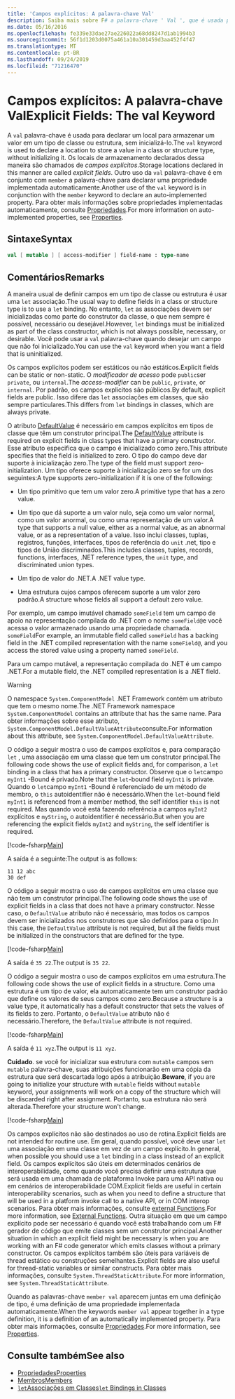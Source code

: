 ```yaml
---
title: 'Campos explícitos: A palavra-chave Val'
description: Saiba mais sobre F# a palavra-chave ' Val ', que é usada para declarar um local para armazenar um valor em um tipo de classe ou estrutura sem inicializar o tipo.
ms.date: 05/16/2016
ms.openlocfilehash: fe339e33dae27ae226022a68dd8247d1ab1994b3
ms.sourcegitcommit: 56f1d1203d0075a461a10a301459d3aa452f4f47
ms.translationtype: MT
ms.contentlocale: pt-BR
ms.lasthandoff: 09/24/2019
ms.locfileid: "71216470"
---
```

# <a name="explicit-fields-the-val-keyword"></a><span data-ttu-id="4a708-103">Campos explícitos: A palavra-chave Val</span><span class="sxs-lookup"><span data-stu-id="4a708-103">Explicit Fields: The val Keyword</span></span>

<span data-ttu-id="4a708-104">A `val` palavra-chave é usada para declarar um local para armazenar um valor em um tipo de classe ou estrutura, sem inicializá-lo.</span><span class="sxs-lookup"><span data-stu-id="4a708-104">The `val` keyword is used to declare a location to store a value in a class or structure type, without initializing it.</span></span> <span data-ttu-id="4a708-105">Os locais de armazenamento declarados dessa maneira são chamados de *campos explícitos*.</span><span class="sxs-lookup"><span data-stu-id="4a708-105">Storage locations declared in this manner are called *explicit fields*.</span></span> <span data-ttu-id="4a708-106">Outro uso da `val` palavra-chave é em conjunto com `member` a palavra-chave para declarar uma propriedade implementada automaticamente.</span><span class="sxs-lookup"><span data-stu-id="4a708-106">Another use of the `val` keyword is in conjunction with the `member` keyword to declare an auto-implemented property.</span></span> <span data-ttu-id="4a708-107">Para obter mais informações sobre propriedades implementadas automaticamente, consulte [Propriedades](properties.md).</span><span class="sxs-lookup"><span data-stu-id="4a708-107">For more information on auto-implemented properties, see [Properties](properties.md).</span></span>

## <a name="syntax"></a><span data-ttu-id="4a708-108">Sintaxe</span><span class="sxs-lookup"><span data-stu-id="4a708-108">Syntax</span></span>

```fsharp
val [ mutable ] [ access-modifier ] field-name : type-name
```

## <a name="remarks"></a><span data-ttu-id="4a708-109">Comentários</span><span class="sxs-lookup"><span data-stu-id="4a708-109">Remarks</span></span>

<span data-ttu-id="4a708-110">A maneira usual de definir campos em um tipo de classe ou estrutura é usar uma `let` associação.</span><span class="sxs-lookup"><span data-stu-id="4a708-110">The usual way to define fields in a class or structure type is to use a `let` binding.</span></span> <span data-ttu-id="4a708-111">No entanto, `let` as associações devem ser inicializadas como parte do construtor da classe, o que nem sempre é possível, necessário ou desejável.</span><span class="sxs-lookup"><span data-stu-id="4a708-111">However, `let` bindings must be initialized as part of the class constructor, which is not always possible, necessary, or desirable.</span></span> <span data-ttu-id="4a708-112">Você pode usar a `val` palavra-chave quando desejar um campo que não foi inicializado.</span><span class="sxs-lookup"><span data-stu-id="4a708-112">You can use the `val` keyword when you want a field that is uninitialized.</span></span>

<span data-ttu-id="4a708-113">Os campos explícitos podem ser estáticos ou não estáticos.</span><span class="sxs-lookup"><span data-stu-id="4a708-113">Explicit fields can be static or non-static.</span></span> <span data-ttu-id="4a708-114">O *modificador de acesso* pode `public`ser `private`, ou `internal`.</span><span class="sxs-lookup"><span data-stu-id="4a708-114">The *access-modifier* can be `public`, `private`, or `internal`.</span></span> <span data-ttu-id="4a708-115">Por padrão, os campos explícitos são públicos.</span><span class="sxs-lookup"><span data-stu-id="4a708-115">By default, explicit fields are public.</span></span> <span data-ttu-id="4a708-116">Isso difere das `let` associações em classes, que são sempre particulares.</span><span class="sxs-lookup"><span data-stu-id="4a708-116">This differs from `let` bindings in classes, which are always private.</span></span>

<span data-ttu-id="4a708-117">O atributo [DefaultValue](https://msdn.microsoft.com/library/a3a3307b-8c05-441e-b109-245511614d58) é necessário em campos explícitos em tipos de classe que têm um construtor principal.</span><span class="sxs-lookup"><span data-stu-id="4a708-117">The [DefaultValue](https://msdn.microsoft.com/library/a3a3307b-8c05-441e-b109-245511614d58) attribute is required on explicit fields in class types that have a primary constructor.</span></span> <span data-ttu-id="4a708-118">Esse atributo especifica que o campo é inicializado como zero.</span><span class="sxs-lookup"><span data-stu-id="4a708-118">This attribute specifies that the field is initialized to zero.</span></span> <span data-ttu-id="4a708-119">O tipo do campo deve dar suporte à inicialização zero.</span><span class="sxs-lookup"><span data-stu-id="4a708-119">The type of the field must support zero-initialization.</span></span> <span data-ttu-id="4a708-120">Um tipo oferece suporte à inicialização zero se for um dos seguintes:</span><span class="sxs-lookup"><span data-stu-id="4a708-120">A type supports zero-initialization if it is one of the following:</span></span>

- <span data-ttu-id="4a708-121">Um tipo primitivo que tem um valor zero.</span><span class="sxs-lookup"><span data-stu-id="4a708-121">A primitive type that has a zero value.</span></span>

- <span data-ttu-id="4a708-122">Um tipo que dá suporte a um valor nulo, seja como um valor normal, como um valor anormal, ou como uma representação de um valor.</span><span class="sxs-lookup"><span data-stu-id="4a708-122">A type that supports a null value, either as a normal value, as an abnormal value, or as a representation of a value.</span></span> <span data-ttu-id="4a708-123">Isso inclui classes, tuplas, registros, funções, interfaces, tipos de referência do `unit` .net, tipo e tipos de União discriminados.</span><span class="sxs-lookup"><span data-stu-id="4a708-123">This includes classes, tuples, records, functions, interfaces, .NET reference types, the `unit` type, and discriminated union types.</span></span>

- <span data-ttu-id="4a708-124">Um tipo de valor do .NET.</span><span class="sxs-lookup"><span data-stu-id="4a708-124">A .NET value type.</span></span>

- <span data-ttu-id="4a708-125">Uma estrutura cujos campos oferecem suporte a um valor zero padrão.</span><span class="sxs-lookup"><span data-stu-id="4a708-125">A structure whose fields all support a default zero value.</span></span>

<span data-ttu-id="4a708-126">Por exemplo, um campo imutável chamado `someField` tem um campo de apoio na representação compilada do .NET com o nome `someField@`e você acessa o valor armazenado usando uma propriedade chamada. `someField`</span><span class="sxs-lookup"><span data-stu-id="4a708-126">For example, an immutable field called `someField` has a backing field in the .NET compiled representation with the name `someField@`, and you access the stored value using a property named `someField`.</span></span>

<span data-ttu-id="4a708-127">Para um campo mutável, a representação compilada do .NET é um campo .NET.</span><span class="sxs-lookup"><span data-stu-id="4a708-127">For a mutable field, the .NET compiled representation is a .NET field.</span></span>

>[!WARNING]
><span data-ttu-id="4a708-128">O namespace `System.ComponentModel` .NET Framework contém um atributo que tem o mesmo nome.</span><span class="sxs-lookup"><span data-stu-id="4a708-128">The .NET Framework namespace `System.ComponentModel` contains an attribute that has the same name.</span></span> <span data-ttu-id="4a708-129">Para obter informações sobre esse atributo, `System.ComponentModel.DefaultValueAttribute`consulte.</span><span class="sxs-lookup"><span data-stu-id="4a708-129">For information about this attribute, see `System.ComponentModel.DefaultValueAttribute`.</span></span>

<span data-ttu-id="4a708-130">O código a seguir mostra o uso de campos explícitos e, para comparação `let` , uma associação em uma classe que tem um construtor principal.</span><span class="sxs-lookup"><span data-stu-id="4a708-130">The following code shows the use of explicit fields and, for comparison, a `let` binding in a class that has a primary constructor.</span></span> <span data-ttu-id="4a708-131">Observe que o `let`campo `myInt1` -Bound é privado.</span><span class="sxs-lookup"><span data-stu-id="4a708-131">Note that the `let`-bound field `myInt1` is private.</span></span> <span data-ttu-id="4a708-132">Quando o `let`campo `myInt1` -Bound é referenciado de um método de membro, o `this` autoidentifier não é necessário.</span><span class="sxs-lookup"><span data-stu-id="4a708-132">When the `let`-bound field `myInt1` is referenced from a member method, the self identifier `this` is not required.</span></span> <span data-ttu-id="4a708-133">Mas quando você está fazendo referência a campos `myInt2` explícitos e `myString`, o autoidentifier é necessário.</span><span class="sxs-lookup"><span data-stu-id="4a708-133">But when you are referencing the explicit fields `myInt2` and `myString`, the self identifier is required.</span></span>

[!code-fsharp[Main](~/samples/snippets/fsharp/lang-ref-2/snippet6701.fs)]

<span data-ttu-id="4a708-134">A saída é a seguinte:</span><span class="sxs-lookup"><span data-stu-id="4a708-134">The output is as follows:</span></span>

```console
11 12 abc
30 def
```

<span data-ttu-id="4a708-135">O código a seguir mostra o uso de campos explícitos em uma classe que não tem um construtor principal.</span><span class="sxs-lookup"><span data-stu-id="4a708-135">The following code shows the use of explicit fields in a class that does not have a primary constructor.</span></span> <span data-ttu-id="4a708-136">Nesse caso, o `DefaultValue` atributo não é necessário, mas todos os campos devem ser inicializados nos construtores que são definidos para o tipo.</span><span class="sxs-lookup"><span data-stu-id="4a708-136">In this case, the `DefaultValue` attribute is not required, but all the fields must be initialized in the constructors that are defined for the type.</span></span>

[!code-fsharp[Main](~/samples/snippets/fsharp/lang-ref-2/snippet6702.fs)]

<span data-ttu-id="4a708-137">A saída é `35 22`.</span><span class="sxs-lookup"><span data-stu-id="4a708-137">The output is `35 22`.</span></span>

<span data-ttu-id="4a708-138">O código a seguir mostra o uso de campos explícitos em uma estrutura.</span><span class="sxs-lookup"><span data-stu-id="4a708-138">The following code shows the use of explicit fields in a structure.</span></span> <span data-ttu-id="4a708-139">Como uma estrutura é um tipo de valor, ela automaticamente tem um construtor padrão que define os valores de seus campos como zero.</span><span class="sxs-lookup"><span data-stu-id="4a708-139">Because a structure is a value type, it automatically has a default constructor that sets the values of its fields to zero.</span></span> <span data-ttu-id="4a708-140">Portanto, o `DefaultValue` atributo não é necessário.</span><span class="sxs-lookup"><span data-stu-id="4a708-140">Therefore, the `DefaultValue` attribute is not required.</span></span>

[!code-fsharp[Main](~/samples/snippets/fsharp/lang-ref-2/snippet6703.fs)]

<span data-ttu-id="4a708-141">A saída é `11 xyz`.</span><span class="sxs-lookup"><span data-stu-id="4a708-141">The output is `11 xyz`.</span></span>

<span data-ttu-id="4a708-142">**Cuidado**. se você for inicializar sua estrutura com `mutable` campos sem `mutable` palavra-chave, suas atribuições funcionarão em uma cópia da estrutura que será descartada logo após a atribuição.</span><span class="sxs-lookup"><span data-stu-id="4a708-142">**Beware**, if you are going to initialize your structure with `mutable` fields without `mutable` keyword, your assignments will work on a copy of the structure which will be discarded right after assignment.</span></span> <span data-ttu-id="4a708-143">Portanto, sua estrutura não será alterada.</span><span class="sxs-lookup"><span data-stu-id="4a708-143">Therefore your structure won't change.</span></span>

[!code-fsharp[Main](~/samples/snippets/fsharp/lang-ref-2/snippet6704.fs)]

<span data-ttu-id="4a708-144">Os campos explícitos não são destinados ao uso de rotina.</span><span class="sxs-lookup"><span data-stu-id="4a708-144">Explicit fields are not intended for routine use.</span></span> <span data-ttu-id="4a708-145">Em geral, quando possível, você deve usar `let` uma associação em uma classe em vez de um campo explícito.</span><span class="sxs-lookup"><span data-stu-id="4a708-145">In general, when possible you should use a `let` binding in a class instead of an explicit field.</span></span> <span data-ttu-id="4a708-146">Os campos explícitos são úteis em determinados cenários de interoperabilidade, como quando você precisa definir uma estrutura que será usada em uma chamada de plataforma Invoke para uma API nativa ou em cenários de interoperabilidade COM.</span><span class="sxs-lookup"><span data-stu-id="4a708-146">Explicit fields are useful in certain interoperability scenarios, such as when you need to define a structure that will be used in a platform invoke call to a native API, or in COM interop scenarios.</span></span> <span data-ttu-id="4a708-147">Para obter mais informações, consulte [external Functions](../functions/external-functions.md).</span><span class="sxs-lookup"><span data-stu-id="4a708-147">For more information, see [External Functions](../functions/external-functions.md).</span></span> <span data-ttu-id="4a708-148">Outra situação em que um campo explícito pode ser necessário é quando você está trabalhando com um F# gerador de código que emite classes sem um construtor principal.</span><span class="sxs-lookup"><span data-stu-id="4a708-148">Another situation in which an explicit field might be necessary is when you are working with an F# code generator which emits classes without a primary constructor.</span></span> <span data-ttu-id="4a708-149">Os campos explícitos também são úteis para variáveis de thread estático ou construções semelhantes.</span><span class="sxs-lookup"><span data-stu-id="4a708-149">Explicit fields are also useful for thread-static variables or similar constructs.</span></span> <span data-ttu-id="4a708-150">Para obter mais informações, consulte `System.ThreadStaticAttribute`.</span><span class="sxs-lookup"><span data-stu-id="4a708-150">For more information, see `System.ThreadStaticAttribute`.</span></span>

<span data-ttu-id="4a708-151">Quando as palavras-chave `member val` aparecem juntas em uma definição de tipo, é uma definição de uma propriedade implementada automaticamente.</span><span class="sxs-lookup"><span data-stu-id="4a708-151">When the keywords `member val` appear together in a type definition, it is a definition of an automatically implemented property.</span></span> <span data-ttu-id="4a708-152">Para obter mais informações, consulte [Propriedades](properties.md).</span><span class="sxs-lookup"><span data-stu-id="4a708-152">For more information, see [Properties](properties.md).</span></span>

## <a name="see-also"></a><span data-ttu-id="4a708-153">Consulte também</span><span class="sxs-lookup"><span data-stu-id="4a708-153">See also</span></span>

- [<span data-ttu-id="4a708-154">Propriedades</span><span class="sxs-lookup"><span data-stu-id="4a708-154">Properties</span></span>](properties.md)
- [<span data-ttu-id="4a708-155">Membros</span><span class="sxs-lookup"><span data-stu-id="4a708-155">Members</span></span>](index.md)
- [<span data-ttu-id="4a708-156">`let`Associações em Classes</span><span class="sxs-lookup"><span data-stu-id="4a708-156">`let` Bindings in Classes</span></span>](let-bindings-in-classes.md)
